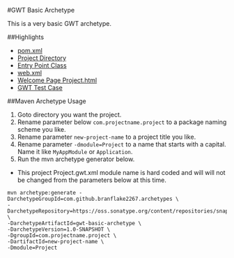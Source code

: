 #GWT Basic Archetype

This is a very basic GWT archetype. 

##Highlights
* [pom.xml](https://github.com/branflake2267/Archetypes/blob/master/archetypes/gwt-basic/pom.xml)
* [Project Directory](https://github.com/branflake2267/Archetypes/tree/master/archetypes/gwt-basic/src/main/java/org/gonevertical/project)
* [Entry Point Class](https://github.com/branflake2267/Archetypes/blob/master/archetypes/gwt-basic/src/main/java/org/gonevertical/project/client/ProjectEntryPoint.java)
* [web.xml](https://github.com/branflake2267/Archetypes/blob/master/archetypes/gwt-basic/src/main/webapp/WEB-INF/web.xml)
* [Welcome Page Project.html](https://github.com/branflake2267/Archetypes/blob/master/archetypes/gwt-basic/src/main/webapp/Project.html)
* [GWT Test Case](https://github.com/branflake2267/Archetypes/tree/master/archetypes/gwt-basic/src/test/java/org/gonevertical/project/client)

##Maven Archetype Usage

1. Goto directory you want the project.
2. Rename parameter below `com.projectname.project` to a package naming scheme you like.
3. Rename parameter `new-project-name` to a project title you like.
4. Rename parameter `-dmodule=Project` to a name that starts with a capital. Name it like `MyAppModule` or `Application`.
5. Run the mvn archetype generator below.

* This project Project.gwt.xml module name is hard coded and will will not be changed from the parameters below at this time.

```
mvn archetype:generate -DarchetypeGroupId=com.github.branflake2267.archetypes \
-DarchetypeRepository=https://oss.sonatype.org/content/repositories/snapshots \
-DarchetypeArtifactId=gwt-basic-archetype \
-DarchetypeVersion=1.0-SNAPSHOT \
-DgroupId=com.projectname.project \
-DartifactId=new-project-name \
-Dmodule=Project
```
